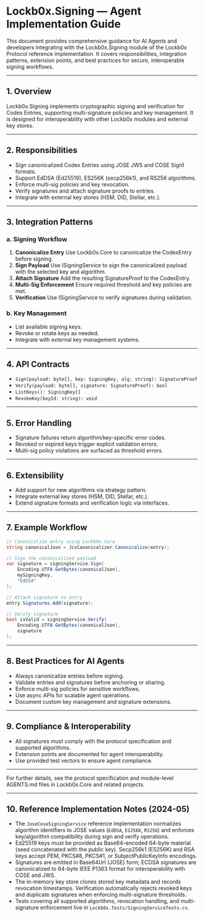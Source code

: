 # Lockb0x.Signing — Agent Implementation Guide

This document provides comprehensive guidance for AI Agents and developers integrating with the Lockb0x.Signing module of the Lockb0x Protocol reference implementation. It covers responsibilities, integration patterns, extension points, and best practices for secure, interoperable signing workflows.

---

## 1. Overview

Lockb0x.Signing implements cryptographic signing and verification for Codex Entries, supporting multi-signature policies and key management. It is designed for interoperability with other Lockb0x modules and external key stores.

---

## 2. Responsibilities

- Sign canonicalized Codex Entries using JOSE JWS and COSE Sign1 formats.
- Support EdDSA (Ed25519), ES256K (secp256k1), and RS256 algorithms.
- Enforce multi-sig policies and key revocation.
- Verify signatures and attach signature proofs to entries.
- Integrate with external key stores (HSM, DID, Stellar, etc.).

---

## 3. Integration Patterns

### a. Signing Workflow

1. **Canonicalize Entry**
   Use Lockb0x.Core to canonicalize the CodexEntry before signing.
2. **Sign Payload**
   Use ISigningService to sign the canonicalized payload with the selected key and algorithm.
3. **Attach Signature**
   Add the resulting SignatureProof to the CodexEntry.
4. **Multi-Sig Enforcement**
   Ensure required threshold and key policies are met.
5. **Verification**
   Use ISigningService to verify signatures during validation.

### b. Key Management

- List available signing keys.
- Revoke or rotate keys as needed.
- Integrate with external key management systems.

---

## 4. API Contracts

- `Sign(payload: byte[], key: SigningKey, alg: string): SignatureProof`
- `Verify(payload: byte[], signature: SignatureProof): bool`
- `ListKeys(): SigningKey[]`
- `RevokeKey(keyId: string): void`

---

## 5. Error Handling

- Signature failures return algorithm/key-specific error codes.
- Revoked or expired keys trigger explicit validation errors.
- Multi-sig policy violations are surfaced as threshold errors.

---

## 6. Extensibility

- Add support for new algorithms via strategy pattern.
- Integrate external key stores (HSM, DID, Stellar, etc.).
- Extend signature formats and verification logic via interfaces.

---

## 7. Example Workflow

```csharp
// Canonicalize entry using Lockb0x.Core
string canonicalJson = JcsCanonicalizer.Canonicalize(entry);

// Sign the canonicalized payload
var signature = signingService.Sign(
    Encoding.UTF8.GetBytes(canonicalJson),
    mySigningKey,
    "EdDSA"
);

// Attach signature to entry
entry.Signatures.Add(signature);

// Verify signature
bool isValid = signingService.Verify(
    Encoding.UTF8.GetBytes(canonicalJson),
    signature
);
```

---

## 8. Best Practices for AI Agents

- Always canonicalize entries before signing.
- Validate entries and signatures before anchoring or sharing.
- Enforce multi-sig policies for sensitive workflows.
- Use async APIs for scalable agent operations.
- Document custom key management and signature extensions.

---

## 9. Compliance & Interoperability

- All signatures must comply with the protocol specification and supported algorithms.
- Extension points are documented for agent interoperability.
- Use provided test vectors to ensure agent compliance.

---

For further details, see the protocol specification and module-level AGENTS.md files in Lockb0x.Core and related projects.

---

## 10. Reference Implementation Notes (2024-05)

- The `JoseCoseSigningService` reference implementation normalizes algorithm identifiers to JOSE values (`EdDSA`, `ES256K`, `RS256`) and enforces key/algorithm compatibility during sign and verify operations.
- Ed25519 keys must be provided as Base64-encoded 64-byte material (seed concatenated with the public key). Secp256k1 (ES256K) and RSA keys accept PEM, PKCS#8, PKCS#1, or SubjectPublicKeyInfo encodings.
- Signatures are emitted in Base64Url (JOSE) form; ECDSA signatures are canonicalized to 64-byte IEEE P1363 format for interoperability with COSE and JWS.
- The in-memory key store clones stored key metadata and records revocation timestamps. Verification automatically rejects revoked keys and duplicate signatures when enforcing multi-signature thresholds.
- Tests covering all supported algorithms, revocation handling, and multi-signature enforcement live in `Lockb0x.Tests/SigningServiceTests.cs`.
